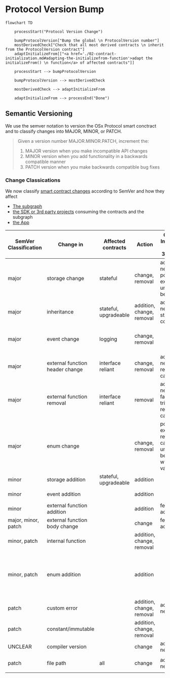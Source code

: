 # Protocol Version Bump

```mermaid
flowchart TD

	processStart("Protocol Version Change")

	bumpProtocolVersion["Bump the global \n ProtocolVersion number"]
	mostDerivedCheck["Check that all most derived contracts \n inherit from the ProtocolVersion contract"]
	adaptInitializeFrom[["<a href='./02-contract-initialization.md#adapting-the-initializefrom-function'>adapt the initializeFrom() \n function</a> of affected contracts"]]

	processStart --> bumpProtocolVersion

	bumpProtocolVersion --> mostDerivedCheck

	mostDerivedCheck --> adaptInitializeFrom

	adaptInitializeFrom --> processEnd("Done")
```

## Semantic Versioning

We use the semver notation to version the OSx Protocol smart conctract and to classify changes into MAJOR, MINOR, or PATCH.

> Given a version number MAJOR.MINOR.PATCH, increment the:
>
> 1. MAJOR version when you make incompatible API changes
> 2. MINOR version when you add functionality in a backwards compatible manner
> 3. PATCH version when you make backwards compatible bug fixes

### Change Classications

We now classify [smart contract changes](../01-systems.md#smart-contracts) according to SemVer and how they affect

- [The subgraph](../01-systems.md#the-subgraph)
- [the SDK or 3rd party projects](../01-systems.md#sdk-3rd-party-projects-contract--subgraph-consumers) consuming the contracts and the subgraph
- [the App](../01-systems.md#app)

| SemVer Classification | Change in                       | Affected contracts    | Action                    | Contract Implication (OSx or 3rd party)                                | Subgraph                                                     | SDK                                                          | App                                                          |
| --------------------- | ------------------------------- | --------------------- | ------------------------- | ---------------------------------------------------------------------- | ------------------------------------------------------------ | ------------------------------------------------------------ | ------------------------------------------------------------ |
| major                 | storage change                  | stateful              | change, removal           | adaptation needed, potential exploits, unexpected behavior             | reverting calls, wrong values                                | reverting calls, wrong values                                | reverting calls, wrong values                                |
| major                 | inheritance                     | stateful, upgradeable | addition, change, removal | adaptation needed, storage corruption                                  |                                                              |                                                              |                                                              |
| major                 | event change                    | logging               | change, removal           |                                                                        | adaptation needed, errors                                    | adaptation needed, reverting calls                           | reverting calls                                              |
| major                 | external function header change | interface reliant     | change, removal           | adaptation needed, reverting calls                                     | errors                                                       | errors, reverting calls                                      | adaptation needed, errors                                    |
| major                 | external function removal       | interface reliant     | removal                   | adaptation needed, fallback triggering, reverting calls                | errors                                                       | adaptation needed, errors                                    | adaptation needed, errors                                    |
| major                 | enum change                     |                       | change, removal           | potential exploits, reverting calls, unexpected behavior, wrong values | unexpected behavior, wrong values                            | unexpected behavior, wrong values                            | unexpected behavior, wrong values                            |
| minor                 | storage addition                | stateful, upgradeable | addition                  |                                                                        |                                                              |                                                              |                                                              |
| minor                 | event addition                  |                       | addition                  |                                                                        | adaptation needed                                            | adaptation needed                                            |                                                              |
| minor                 | external function addition      |                       | addition                  | feature addition                                                       |                                                              | feature addition                                             | feature addition                                             |
| major, minor, patch   | external function body change   |                       | change                    | feature addition                                                       |                                                              |                                                              |                                                              |
| minor, patch          | internal function               |                       | addition, change, removal |                                                                        |                                                              |                                                              |                                                              |
| minor, patch          | enum addition                   |                       | addition                  |                                                                        | adaptation needed, errors, fallback triggering, wrong values | adaptation needed, errors, fallback triggering, wrong values | adaptation needed, errors, fallback triggering, wrong values |
| patch                 | custom error                    |                       | addition, change, removal | adaptation needed                                                      |                                                              | adaptation needed                                            |                                                              |
| patch                 | constant/immutable              |                       | addition, change, removal |                                                                        |                                                              |                                                              |                                                              |
| UNCLEAR               | compiler version                |                       | change                    | adaptation needed                                                      |                                                              |                                                              |                                                              |
|                       |                                 |                       |                           |                                                                        |                                                              |                                                              |                                                              |
| patch                 | file path                       | all                   | change                    | adaptation needed                                                      | adaptation needed                                            | adaptation needed                                            |                                                              |
|                       |                                 |                       |                           |                                                                        |                                                              |                                                              |                                                              |
